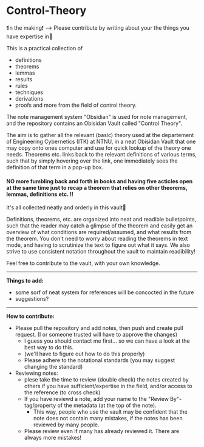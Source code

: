 # Control-Theory
❗In the making❗ --> Please contribute by writing about your the things you have expertise in🙌

This is a practical collection of 
- definitions
- theorems
- lemmas
- results
- rules
- techniques
- derivations
- proofs
and more from the field of control theory.

The note management system "Obsidian" is used for note management, and the repository contains an Obisidan Vault called "Control Theory".

The aim is to gather all the relevant (basic) theory used at the departement of Engineering Cybernetics (ITK) at NTNU, in a neat Obisidan Vault that one may copy onto ones computer and use for quick lookup of the theory one needs.
Theorems etc. links back to the relevant definitions of various terms, such that by simply hovering over the link, one immediately sees the definition of that term in a pop-up box. 
#### **NO more fumbling back and forth in books and having five acticles open at the same time just to recap a theorem that relies on other theorems, lemmas, definitions etc. !!** 
It's all collected neatly and orderly in this vault🙌


Definitions, theorems, etc. are organized into neat and readible bulletpoints, such that the reader may catch a glimpse of the theorem and easily get an overview of what conditions are required/assumed, and what results from the theorem. You don't need to worry about reading the theorems in text mode, and having to scrutinize the text to figure out what it says.
We also strive to use consistent notation throughout the vault to maintain readibility!

Feel free to contribute to the vault, with your own knowledge.

---
**Things to add:**
- some sorf of neat system for references will be concocted in the future
- suggestions?

---
**How to contribute:**
- Please pull the repository and add notes, then push and create pull request. (I or someone trusted will have to approve the changes)
  - I guess you should contact me first... so we can have a look at the best way to do this.
  - (we'll have to figure out how to do this properly)
  - Please adhere to the notational standards (you may suggest changing the standard)
- Reviewing notes:
  - plese take the time to review (double check) the notes created by others if you have sufficient/expertise in the field, and/or access to the reference (to cross check)
  - If you have reviewd a note, add your name to the "Review By"-tag/property of the metadata (at the top of the note).
    - This way, people who use the vault may be confident that the note does not contain many mistakes, if the notes has been reviewed by many people.
  - Please review even if many has already reviewed it. There are always more mistakes!
